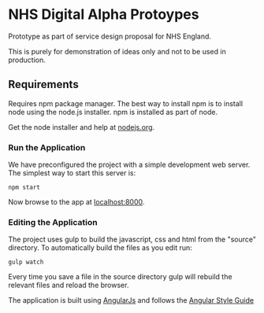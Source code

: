 # NHS Digital Alpha Protoypes

Prototype as part of service design proposal for NHS England.

This is purely for demonstration of ideas only and not to be used in production.

## Requirements

Requires npm package manager. The best way to install npm is to install node using the node.js installer. npm is installed as part of node.

Get the node installer and help at [nodejs.org](https://nodejs.org).

### Run the Application

We have preconfigured the project with a simple development web server. The simplest way to start
this server is:

```
npm start
```

Now browse to the app at [localhost:8000](http://localhost:8000).

### Editing the Application

The project uses gulp to build the javascript, css and html from the "source" directory. To automatically build the files as you edit run:

```
gulp watch
```

Every time you save a file in the source directory gulp will rebuild the relevant files and reload the browser.

The application is built using [AngularJs](https://angularjs.org/) and follows the [Angular Style Guide](https://github.com/johnpapa/angular-styleguide/blob/master/a1/README.md)
